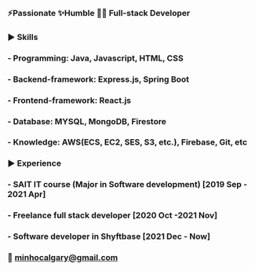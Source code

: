 ### ⚡Passionate ✨Humble :man_technologist: Full-stack Developer

### ▶️ Skills
### - Programming: Java, Javascript, HTML, CSS
### - Backend-framework: Express.js, Spring Boot
### - Frontend-framework: React.js
### - Database: MYSQL, MongoDB, Firestore
### - Knowledge: AWS(ECS, EC2, SES, S3, etc.), Firebase, Git, etc

### ▶️ Experience
### - SAIT IT course (Major in Software development) [2019 Sep - 2021 Apr]
### - Freelance full stack developer [2020 Oct -2021 Nov]
### - Software developer in Shyftbase [2021 Dec - Now]

### :e-mail: minhocalgary@gmail.com
<!--
**MinhoChoi-a/MinhoChoi-a** is a ✨ _special_ ✨ repository because its `README.md` (this file) appears on your GitHub profile.

Here are some ideas to get you started:

- 🔭 I’m currently working on ...
- 🌱 I’m currently learning ...
- 👯 I’m looking to collaborate on ...
- 🤔 I’m looking for help with ...
- 💬 Ask me about ...
- 📫 How to reach me: ...
- 😄 Pronouns: ...
- ⚡ Fun fact: ...
-->
